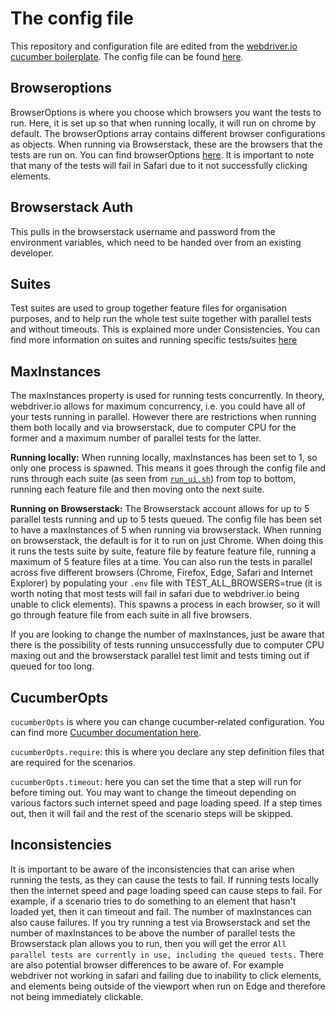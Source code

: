 # The config file

This repository and configuration file are edited from the [webdriver.io cucumber boilerplate](https://github.com/webdriverio/cucumber-boilerplate/blob/master/wdio.conf.js). The config file can be found [here](../../wdio.conf.js).

## Browseroptions

BrowserOptions is where you choose which browsers you want the tests to run. Here, it is set up so that when running locally, it will run on chrome by default. The browserOptions array contains different browser configurations as objects. When running via Browserstack, these are the browsers that the tests are run on. You can find browserOptions [here](https://www.browserstack.com/automate/capabilities). It is important to note that many of the tests will fail in Safari due to it not successfully clicking elements.

## Browserstack Auth

This pulls in the browserstack username and password from the environment variables, which need to be handed over from an existing developer.

## Suites

Test suites are used to group together feature files for organisation purposes, and to help run the whole test suite together with parallel tests and without timeouts. This is explained more under Consistencies.
You can find more information on suites and running specific tests/suites [here](http://webdriver.io/guide/testrunner/organizesuite.html)

## MaxInstances

The maxInstances property is used for running tests concurrently. In theory, webdriver.io allows for maximum concurrency, i.e. you could have all of your tests running in parallel. However there are restrictions when running them both locally and via browserstack, due to computer CPU for the former and a maximum number of parallel tests for the latter.

**Running locally:**
When running locally, maxInstances has been set to 1, so only one process is spawned. This means it goes through the config file and runs through each suite (as seen from [`run_ui.sh`](../../run_ui.sh)) from top to bottom, running each feature file and then moving onto the next suite.

**Running on Browserstack:**
The Browserstack account allows for up to 5 parallel tests running and up to 5 tests queued. The config file has been set to have a maxInstances of 5 when running via browserstack. When running on browserstack, the default is for it to run on just Chrome. When doing this it runs the tests suite by suite, feature file by feature feature file, running a maximum of 5 feature files at a time. You can also run the tests in parallel across five different browsers (Chrome, Firefox, Edge, Safari and Internet Explorer) by populating your `.env` file with TEST_ALL_BROWSERS=true (it is worth noting that most tests will fail in safari due to webdriver.io being unable to click elements). This spawns a process in each browser, so it will go through feature file from each suite in all five browsers.

If you are looking to change the number of maxInstances, just be aware that there is the possibility of tests running unsuccessfully due to computer CPU maxing out and the browserstack parallel test limit and tests timing out if queued for too long.

## CucumberOpts

`cucumberOpts` is where you can change cucumber-related configuration. You can find more [Cucumber documentation here](https://docs.cucumber.io/).

`cucumberOpts.require`: this is where you declare any step definition files that are required for the scenarios.

`cucumberOpts.timeout`: here you can set the time that a step will run for before timing out. You may want to change the timeout depending on various factors such internet speed and page loading speed. If a step times out, then it will fail and the rest of the scenario steps will be skipped.

## Inconsistencies

It is important to be aware of the inconsistencies that can arise when running the tests, as they can cause the tests to fail. If running tests locally then the internet speed and page loading speed can cause steps to fail. For example, if a scenario tries to do something to an element that hasn't loaded yet, then it can timeout and fail. The number of maxInstances can also cause failures. If you try running a test via Browserstack and set the number of maxInstances to be above the number of parallel tests the Browserstack plan allows you to run, then you will get the error `All parallel tests are currently in use, including the queued tests.`
There are also potential browser differences to be aware of. For example webdriver not working in safari and failing due to inability to click elements, and elements being outside of the viewport when run on Edge and therefore not being immediately clickable. 
